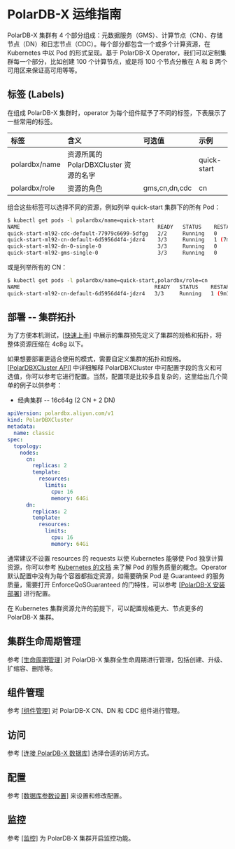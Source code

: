 # PolarDB-X 运维指南

PolarDB-X 集群有 4 个部分组成：元数据服务（GMS）、计算节点（CN）、存储节点（DN）和日志节点（CDC）。每个部分都包含一个或多个计算资源，在 Kubernetes 中以 Pod 的形式呈现。基于 PolarDB-X Operator，我们可以定制集群每一个部分，比如创建 100 个计算节点，或是将 100 个节点分散在 A 和 B 两个可用区来保证高可用等等。

## 标签 (Labels)

在组成 PolarDB-X 集群时，operator 为每个组件赋予了不同的标签，下表展示了一些常用的标签。

| 标签 | 含义 | 可选值 | 示例 | 
| :--- | :--- | :--- | :--- |
| polardbx/name | 资源所属的 PolarDBXCluster 资源的名字 |  | quick-start |
| polardbx/role | 资源的角色 | gms,cn,dn,cdc | cn |

组合这些标签可以选择不同的资源，例如列举 quick-start 集群下的所有 Pod：

```bash
$ kubectl get pods -l polardbx/name=quick-start
NAME                                            READY   STATUS    RESTARTS       AGE
quick-start-ml92-cdc-default-77979c6699-5dfgg   2/2     Running   0              10m
quick-start-ml92-cn-default-6d5956d4f4-jdzr4    3/3     Running   1 (7m9s ago)   10m
quick-start-ml92-dn-0-single-0                  3/3     Running   0              10m
quick-start-ml92-gms-single-0                   3/3     Running   0              10m 
```

或是列举所有的 CN：

```bash
$ kubectl get pods -l polardbx/name=quick-start,polardbx/role=cn
NAME                                           READY   STATUS    RESTARTS       AGE
quick-start-ml92-cn-default-6d5956d4f4-jdzr4   3/3     Running   1 (9m1s ago)   12m
```

## 部署 -- 集群拓扑

为了方便本机测试，[[快速上手](../deployment/0-quickstart.md)] 中展示的集群预先定义了集群的规格和拓扑，将整体资源压缩在 4c8g 以下。

如果想要部署更适合使用的模式，需要自定义集群的拓扑和规格。[[PolarDBXCluster API](../api/polardbxcluster.md)] 中详细解释 PolarDBXCluster 中可配置字段的含义和可选值，你可以参考它进行配置。当然，配置项是比较多且复杂的，这里给出几个简单的例子以供参考：

+ 经典集群 -- 16c64g (2 CN + 2 DN)

```yaml
apiVersion: polardbx.aliyun.com/v1
kind: PolarDBXCluster
metadata:
  name: classic
spec:
  topology:
    nodes:
      cn:
        replicas: 2
        template:
          resources:
            limits:
              cpu: 16
              memory: 64Gi
      dn:
        replicas: 2
        template:
          resources:
            limits:
              cpu: 16
              memory: 64Gi
```

通常建议不设置 resources 的 requests 以使 Kubernetes 能够使 Pod 独享计算资源，你可以参考 [Kubernetes 的文档](https://kubernetes.io/zh/docs/tasks/configure-pod-container/quality-service-pod/) 来了解 Pod 的服务质量的概念。Operator 默认配置中没有为每个容器都指定资源，如需要确保 Pod 是 Guaranteed 的服务质量，需要打开 EnforceQoSGuaranteed 的门特性，可以参考 [[PolarDB-X 安装部署](../deployment/README.md)] 进行配置。

在 Kubernetes 集群资源允许的前提下，可以配置规格更大、节点更多的 PolarDB-X 集群。

## 集群生命周期管理

参考 [[生命周期管理]](./lifecycle/README.md) 对 PolarDB-X 集群全生命周期进行管理，包括创建、升级、扩缩容、删除等。

## 组件管理

参考 [[组件管理]](./component/README.md) 对 PolarDB-X CN、DN 和 CDC 组件进行管理。

## 访问

参考 [[连接 PolarDB-X 数据库]](./connection/README.md) 选择合适的访问方式。

## 配置

参考 [[数据库参数设置]](./configuration/README.md) 来设置和修改配置。

## 监控

参考 [[监控]](./monitor/README.md) 为 PolarDB-X 集群开启监控功能。 